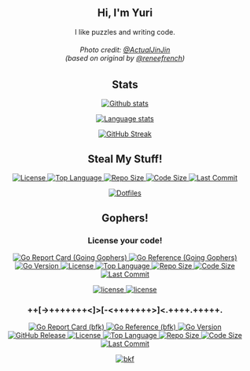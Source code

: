 <!-- Unless otherwise specified, all files distrubuted under the Unlicense. -->

<!--
  Although I like to strictly adhear to a policy of only writing Markdown code
  within .md files, I'm making a unique exception here as this is a community
  facing file with the explicit purpose of being a personal profile.
-->

<section>
  <h1 align="center">Hi, I'm Yuri</h1>

  <p align="center">I like puzzles and writing code.</p>

  <h6 align="center">
  Photo credit: <a href="https://twitter.com/ActualJinJin">@ActualJinJin</a>
  <br>
    <i>(based on original by <a href="https://twitter.com/reneefrench">@reneefrench</a>)</i>
  </h6>
</section>

<section>
  <h2 align="center">Stats</h2>

  <p align="center">
    <a href="https://github.com/yuri-norwood">
      <img alt="Github stats" src="https://github-readme-stats.vercel.app/api?username=yuri-norwood&count_private=true&show_icons=true&theme=dark&include_all_commits=true&hide_border=true" />
    </a>
  </p>

  <p align="center">
    <a href="https://github.com/yuri-norwood">
      <img alt="Language stats" src="https://github-readme-stats.vercel.app/api/top-langs?username=yuri-norwood&count_private=true&show_icons=true&theme=dark&layout=compact&card_width=445&langs_count=10&hide_border=false&exclude_repo=wolfenstein" />
    </a>
  </p>

  <p align="center">
    <a href="https://github.com/yuri-norwood">
      <img alt="GitHub Streak" src="https://github-readme-streak-stats.herokuapp.com/?user=yuri-norwood&theme=dark&hide_border=true" />
    </a>
  </p>
</section>

<section>
  <h2 align="center">Steal My Stuff!</h2>

  <article>
    <p align="center">
      <a href="https://github.com/yuri-norwood/dotfiles/blob/main/LICENSE">
        <img alt="License" src="https://img.shields.io/github/license/yuri-norwood/dotfiles" />
      </a>
      <a href="https://github.com/yuri-norwood/dotfiles">
        <img alt="Top Language" src="https://img.shields.io/github/languages/top/yuri-norwood/dotfiles" />
      </a>
      <a href="https://github.com/yuri-norwood/dotfiles/archive/main.tar.gz">
        <img alt="Repo Size" src="https://img.shields.io/github/repo-size/yuri-norwood/dotfiles" />
      </a>
      <a href="https://github.com/yuri-norwood/dotfiles">
        <img alt="Code Size" src="https://img.shields.io/github/languages/code-size/yuri-norwood/dotfiles" />
      </a>
      <!--a href="https://github.com/yuri-norwood/dotfiles/commits">
        <img alt="Commit Activity" src="https://img.shields.io/github/commit-activity/w/yuri-norwood/dotfiles" />
      </a-->
      <a href="https://github.com/yuri-norwood/dotfiles/commits">
        <img alt="Last Commit" src="https://img.shields.io/github/last-commit/yuri-norwood/dotfiles" />
      </a>
    </p>
    <p align="center">
      <a href="https://github.com/yuri-norwood/dotfiles">
        <img alt="Dotfiles" src="https://github-readme-stats.vercel.app/api/pin/?username=yuri-norwood&repo=dotfiles&theme=dark&hide_border=true" />
      </a>
    </p>
  </article>
</section>

<section>
  <h2 align="center">Gophers!</h2>

  <article>
    <h3 align="center">License your code!</h3>
    <p align="center">
      <a href="https://goreportcard.com/report/github.com/yuri-norwood/license">
        <img alt="Go Report Card (Going Gophers)" src="https://goreportcard.com/badge/github.com/yuri-norwood/license" />
      </a>
      <a href="https://pkg.go.dev/github.com/yuri-norwood/license/v5">
        <img alt="Go Reference (Going Gophers)" src="https://pkg.go.dev/badge/github.com/yuri-norwood/license.svg" />
      </a>
      <a href="https://github.com/yuri-norwood/license/blob/main/go.mod">
        <img alt="Go Version" src="https://img.shields.io/github/go-mod/go-version/yuri-norwood/license" />
      </a>
      <a href="https://github.com/yuri-norwood/license/blob/main/LICENSE">
        <img alt="License" src="https://img.shields.io/badge/license-MIT-blue" />
      </a>
      <a href="https://github.com/yuri-norwood/license">
        <img alt="Top Language" src="https://img.shields.io/github/languages/top/yuri-norwood/license" />
      </a>
      <a href="https://github.com/yuri-norwood/license/archive/main.tar.gz">
        <img alt="Repo Size" src="https://img.shields.io/github/repo-size/yuri-norwood/license" />
      </a>
      <a href="https://github.com/yuri-norwood/license">
        <img alt="Code Size" src="https://img.shields.io/github/languages/code-size/yuri-norwood/license" />
      </a>
      <!--a href="https://github.com/yuri-norwood/license/commits">
        <img alt="Commit Activity" src="https://img.shields.io/github/commit-activity/w/yuri-norwood/license" />
      </a-->
      <a href="https://github.com/yuri-norwood/license/commits">
        <img alt="Last Commit" src="https://img.shields.io/github/last-commit/yuri-norwood/license" />
      </a>
    </p>
    <p align="center">
      <a href="https://github.com/yuri-norwood/license">
        <img alt="license" src="https://github-readme-stats.vercel.app/api/pin/?username=yuri-norwood&repo=license&theme=dark&show_owner=true&hide_border=true" />
      </a>
      <a href="https://github.com/nishanths/license">
        <img alt="license" src="https://github-readme-stats.vercel.app/api/pin/?username=nishanths&repo=license&theme=dark&show_owner=true&hide_border=true" />
      </a>
    </p>
  </article>

  <article>
    <h3 align="center">++[-&gt;+++++++&lt;]&gt;[-&lt;+++++++&gt;]&lt;.++++.+++++.</h3>
    <p align="center">
      <a href="https://goreportcard.com/report/github.com/yuri-norwood/bfk">
        <img alt="Go Report Card (bfk)" src="https://goreportcard.com/badge/github.com/yuri-norwood/bfk" />
      </a>
      <a href="https://pkg.go.dev/github.com/yuri-norwood/bfk">
        <img alt="Go Reference (bfk)" src="https://pkg.go.dev/badge/github.com/yuri-norwood/bfk.svg" />
      </a>
      <a href="https://github.com/yuri-norwood/bfk/blob/main/go.mod">
        <img alt="Go Version" src="https://img.shields.io/github/go-mod/go-version/yuri-norwood/bfk" />
      </a>
      <a href="https://github.com/yuri-norwood/bfk/releases/latest">
        <img alt="GitHub Release" src="https://img.shields.io/github/v/release/yuri-norwood/bfk?include_prereleases" />
      </a>
      <a href="https://github.com/yuri-norwood/bfk/blob/main/LICENSE">
        <img alt="License" src="https://img.shields.io/github/license/yuri-norwood/bfk" />
      </a>
      <a href="https://github.com/yuri-norwood/bfk">
        <img alt="Top Language" src="https://img.shields.io/github/languages/top/yuri-norwood/bfk" />
      </a>
      <a href="https://github.com/yuri-norwood/bfk/archive/main.tar.gz">
        <img alt="Repo Size" src="https://img.shields.io/github/repo-size/yuri-norwood/bfk" />
      </a>
      <a href="https://github.com/yuri-norwood/bfk">
        <img alt="Code Size" src="https://img.shields.io/github/languages/code-size/yuri-norwood/bfk" />
      </a>
      <!--a href="https://github.com/yuri-norwood/bfk/commits">
        <img alt="Commit Activity" src="https://img.shields.io/github/commit-activity/w/yuri-norwood/bfk" />
      </a-->
      <a href="https://github.com/yuri-norwood/bfk/commits">
        <img alt="Last Commit" src="https://img.shields.io/github/last-commit/yuri-norwood/bfk" />
      </a>
    </p>
    <p align="center">
      <a href="https://github.com/yuri-norwood/bfk">
        <img alt="bkf" src="https://github-readme-stats.vercel.app/api/pin/?username=yuri-norwood&repo=bfk&theme=dark&hide_border=true" />
      </a>
    </p>
  </article>
</section>
